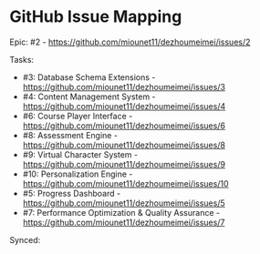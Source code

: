 # GitHub Issue Mapping

Epic: #2 - https://github.com/miounet11/dezhoumeimei/issues/2

Tasks:
- #3: Database Schema Extensions - https://github.com/miounet11/dezhoumeimei/issues/3
- #4: Content Management System - https://github.com/miounet11/dezhoumeimei/issues/4
- #6: Course Player Interface - https://github.com/miounet11/dezhoumeimei/issues/6
- #8: Assessment Engine - https://github.com/miounet11/dezhoumeimei/issues/8
- #9: Virtual Character System - https://github.com/miounet11/dezhoumeimei/issues/9
- #10: Personalization Engine - https://github.com/miounet11/dezhoumeimei/issues/10
- #5: Progress Dashboard - https://github.com/miounet11/dezhoumeimei/issues/5
- #7: Performance Optimization & Quality Assurance - https://github.com/miounet11/dezhoumeimei/issues/7

Synced: 
